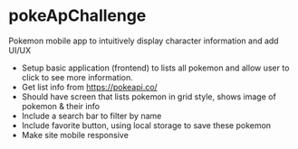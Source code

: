 # pokeApChallenge
Pokemon mobile app to intuitively display character information and add UI/UX

- Setup basic application (frontend) to lists all pokemon and allow user to click to see more information.
- Get list info from https://pokeapi.co/
- Should have screen that lists pokemon in grid style, shows image of pokemon & their info
- Include a search bar to filter by name
- Include favorite button, using local storage to save these pokemon
- Make site mobile responsive
